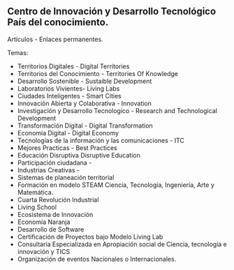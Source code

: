 Centro de Innovación y Desarrollo Tecnológico País del conocimiento.
--------------------------------------------------------------------

Artículos - Enlaces permanentes. 

Temas:
- Territorios Digitales - Digital Territories
- Territorios del Conocimiento - Territories Of Knowledge 
- Desarrollo Sostenible - Sustaible Development
- Laboratorios Vivientes- Living Labs
- Ciudades Inteligentes - Smart Cities
- Innovación Abierta y Colaborativa - Innovation
- Investigación y Desarrollo Tecnologico - Research and Technological Development
- Transformación Digital - Digital Transformation
- Economía Digital -  Digital Economy
- Tecnologías de la información y las comunicaciones - ITC
- Mejores Practicas - Best Practices
- Educación Disruptiva Disruptive Education
- Participación ciudadana - 
- Industrias Creativas - 
- Sistemas de planeación territorial
- Formación en modelo STEAM Ciencia, Tecnología, Ingeniería, Arte y Matemática.
- Cuarta Revolución Industrial
- Living School
- Ecosistema de Innovación
- Economía Naranja
- Desarrollo de Software
- Certificación de Proyectos bajo Modelo Living Lab
- Consultaría Especializada en Apropiación social de Ciencia, tecnología e innovación y TICS
- Organización de eventos Nacionales o Internacionales.
